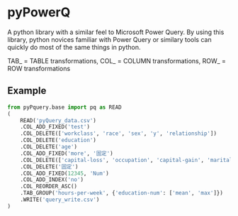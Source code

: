 # pyPowerQ

A python library with a similar feel to Microsoft Power Query. 
By using this library, python novices familiar with Power Query or similary tools can quickly do most of the same things in python.

TAB_ = TABLE transformations, COL_ = COLUMN transformations, ROW_ = ROW transformations

## Example

```python
from pyPquery.base import pq as READ
(
    READ('pyQuery_data.csv')
    .COL_ADD_FIXED('test')
    .COL_DELETE(['workclass', 'race', 'sex', 'y', 'relationship'])
    .COL_DELETE('education')
    .COL_DELETE('age')
    .COL_ADD_FIXED('more', '固定')
    .COL_DELETE(['capital-loss', 'occupation', 'capital-gain', 'marital-status'])
    .COL_DELETE('固定')
    .COL_ADD_FIXED(12345, 'Num')
    .COL_ADD_INDEX('no')
    .COL_REORDER_ASC()
    .TAB_GROUP('hours-per-week', {'education-num': ['mean', 'max']})
    .WRITE('query_write.csv')
)
```
